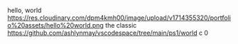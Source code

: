 hello, world
https://res.cloudinary.com/dpm4kmh00/image/upload/v1714355320/portfolio%20assets/hello%20world.png
the classic
https://github.com/ashlynmay/vscodespace/tree/main/ps1/world
c
0